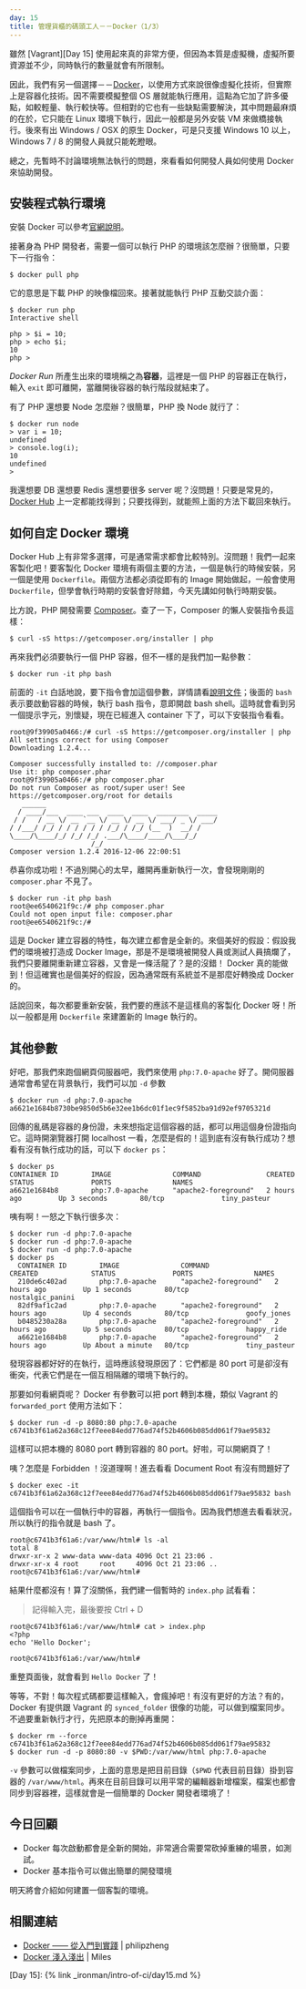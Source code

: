 ```yaml
---
day: 15
title: 管理貨櫃的碼頭工人－－Docker（1/3） 
---
```


雖然 [Vagrant][Day 15] 使用起來真的非常方便，但因為本質是虛擬機，虛擬所要資源並不少，同時執行的數量就會有所限制。

因此，我們有另一個選擇－－[Docker][]，以使用方式來說很像虛擬化技術，但實際上是容器化技術。因不需要模擬整個 OS 層就能執行應用，這點為它加了許多優點，如較輕量、執行較快等。但相對的它也有一些缺點需要解決，其中問題最麻煩的在於，它只能在 Linux 環境下執行，因此一般都是另外安裝 VM 來做橋接執行。後來有出 Windows / OSX 的原生 Docker，可是只支援 Windows 10 以上，Windows 7 / 8 的開發人員就只能乾瞪眼。

總之，先暫時不討論環境無法執行的問題，來看看如何開發人員如何使用 Docker 來協助開發。

## 安裝程式執行環境

安裝 Docker 可以參考[官網說明](https://www.docker.com/products/overview)。

接著身為 PHP 開發者，需要一個可以執行 PHP 的環境該怎麼辦？很簡單，只要下一行指令：

```
$ docker pull php
```

它的意思是下載 PHP 的映像檔回來。接著就能執行 PHP 互動交談介面：

```
$ docker run php
Interactive shell

php > $i = 10;
php > echo $i;
10
php > 
```

*Docker Run* 所產生出來的環境稱之為**容器**，這裡是一個 PHP 的容器正在執行，輸入 `exit` 即可離開，當離開後容器的執行階段就結束了。

有了 PHP 還想要 Node 怎麼辦？很簡單，PHP 換 Node 就行了：

```
$ docker run node
> var i = 10;
undefined
> console.log(i);
10
undefined
>  
```

我還想要 DB 還想要 Redis 還想要很多 server 呢？沒問題！只要是常見的，[Docker Hub][] 上一定都能找得到；只要找得到，就能照上面的方法下載回來執行。

## 如何自定 Docker 環境

Docker Hub 上有非常多選擇，可是通常需求都會比較特別。沒問題！我們一起來客製化吧！要客製化 Docker 環境有兩個主要的方法，一個是執行的時候安裝，另一個是使用 `Dockerfile`。兩個方法都必須從即有的 Image 開始做起，一般會使用 `Dockerfile`，但學會執行時期的安裝會好除錯，今天先講如何執行時期安裝。

比方說，PHP 開發需要 [Composer][]。查了一下，Composer 的懶人安裝指令長這樣：

```
$ curl -sS https://getcomposer.org/installer | php
```

再來我們必須要執行一個 PHP 容器，但不一樣的是我們加一點參數：

```
$ docker run -it php bash
```

前面的 `-it` 白話地說，要下指令會加這個參數，詳情請看[說明文件][Docker Run]；後面的 `bash` 表示要啟動容器的時候，執行 bash 指令，意即開啟 bash shell。這時就會看到另一個提示字元，別懷疑，現在已經進入 container 下了，可以下安裝指令看看。

```
root@9f39905a0466:/# curl -sS https://getcomposer.org/installer | php
All settings correct for using Composer
Downloading 1.2.4...

Composer successfully installed to: //composer.phar
Use it: php composer.phar
root@9f39905a0466:/# php composer.phar
Do not run Composer as root/super user! See https://getcomposer.org/root for details
   ______
  / ____/___  ____ ___  ____  ____  ________  _____
 / /   / __ \/ __ `__ \/ __ \/ __ \/ ___/ _ \/ ___/
/ /___/ /_/ / / / / / / /_/ / /_/ (__  )  __/ /
\____/\____/_/ /_/ /_/ .___/\____/____/\___/_/
                    /_/
Composer version 1.2.4 2016-12-06 22:00:51
```

恭喜你成功啦！不過別開心的太早，離開再重新執行一次，會發現剛剛的 `composer.phar` 不見了。

```
$ docker run -it php bash
root@ee6540621f9c:/# php composer.phar
Could not open input file: composer.phar
root@ee6540621f9c:/#
```

這是 Docker 建立容器的特性，每次建立都會是全新的。來個美好的假設：假設我們的環境被打造成 Docker Image，那是不是環境被開發人員或測試人員搞爛了，我們只要離開重新建立容器，又會是一條活龍了？是的沒錯！ Docker 真的能做到！但這確實也是個美好的假設，因為通常既有系統並不是那麼好轉換成 Docker 的。

話說回來，每次都要重新安裝，我們要的應該不是這樣鳥的客製化 Docker 呀！所以一般都是用 `Dockerfile` 來建置新的 Image 執行的。

## 其他參數

好吧，那我們來跑個網頁伺服器吧，我們來使用 `php:7.0-apache` 好了。開伺服器通常會希望在背景執行，我們可以加 `-d` 參數

```
$ docker run -d php:7.0-apache
a6621e1684b8730be9850d5b6e32ee1b6dc01f1ec9f5852ba91d92ef9705321d
```

回傳的亂碼是容器的身份證，未來想指定這個容器的話，都可以用這個身份證指向它。這時開瀏覽器打開 localhost 一看，怎麼是假的！這到底有沒有執行成功？想看有沒有執行成功的話，可以下 `docker ps`：

```
$ docker ps
CONTAINER ID        IMAGE               COMMAND                CREATED             STATUS              PORTS               NAMES
a6621e1684b8        php:7.0-apache      "apache2-foreground"   2 hours ago         Up 3 seconds        80/tcp              tiny_pasteur
```

咦有啊！一怒之下執行很多次：

```
$ docker run -d php:7.0-apache
$ docker run -d php:7.0-apache
$ docker run -d php:7.0-apache
$ docker ps 
  CONTAINER ID        IMAGE               COMMAND                CREATED             STATUS              PORTS               NAMES
  210de6c402ad        php:7.0-apache      "apache2-foreground"   2 hours ago         Up 1 seconds        80/tcp              nostalgic_panini
  82df9af1c2ad        php:7.0-apache      "apache2-foreground"   2 hours ago         Up 4 seconds        80/tcp              goofy_jones
  b0485230a28a        php:7.0-apache      "apache2-foreground"   2 hours ago         Up 5 seconds        80/tcp              happy_ride
  a6621e1684b8        php:7.0-apache      "apache2-foreground"   2 hours ago         Up About a minute   80/tcp              tiny_pasteur
```

發現容器都好好的在執行，這時應該發現原因了：它們都是 80 port 可是卻沒有衝突，代表它們是在一個互相隔離的環境下執行的。

那要如何看網頁呢？ Docker 有參數可以把 port 轉到本機，類似 Vagrant 的 `forwarded_port` 使用方法如下：

```
$ docker run -d -p 8080:80 php:7.0-apache
c6741b3f61a62a368c12f7eee84edd776ad74f52b4606b085dd061f79ae95832
```

這樣可以把本機的 8080 port 轉到容器的 80 port。好啦，可以開網頁了！

咦？怎麼是 Forbidden ！沒道理啊！進去看看 Document Root 有沒有問題好了

```
$ docker exec -it c6741b3f61a62a368c12f7eee84edd776ad74f52b4606b085dd061f79ae95832 bash
```

這個指令可以在一個執行中的容器，再執行一個指令。因為我們想進去看看狀況，所以執行的指令就是 bash 了。

```
root@c6741b3f61a6:/var/www/html# ls -al
total 8
drwxr-xr-x 2 www-data www-data 4096 Oct 21 23:06 .
drwxr-xr-x 4 root     root     4096 Oct 21 23:06 ..
root@c6741b3f61a6:/var/www/html#
```

結果什麼都沒有！算了沒關係，我們建一個暫時的 `index.php` 試看看：

> 記得輸入完，最後要按 Ctrl + D

```
root@c6741b3f61a6:/var/www/html# cat > index.php
<?php
echo 'Hello Docker';

root@c6741b3f61a6:/var/www/html#
```

重整頁面後，就會看到 `Hello Docker` 了！

等等，不對！每次程式碼都要這樣輸入，會瘋掉吧！有沒有更好的方法？有的，Docker 有提供跟 Vagrant 的 `synced_folder` 很像的功能，可以做到檔案同步。不過要重新執行才行，先把原本的刪掉再重開：

```
$ docker rm --force c6741b3f61a62a368c12f7eee84edd776ad74f52b4606b085dd061f79ae95832
$ docker run -d -p 8080:80 -v $PWD:/var/www/html php:7.0-apache
```

`-v` 參數可以做檔案同步，上面的意思是把目前目錄（`$PWD` 代表目前目錄）掛到容器的 `/var/www/html`。再來在目前目錄可以用平常的編輯器新增檔案，檔案也都會同步到容器裡，這樣就會是一個簡單的 Docker 開發者環境了！ 

## 今日回顧

* Docker 每次啟動都會是全新的開始，非常適合需要常砍掉重練的場景，如測試。
* Docker 基本指令可以做出簡單的開發環境

明天將會介紹如何建置一個客製的環境。

## 相關連結

* [Docker —— 從入門到實踐](https://www.gitbook.com/book/philipzheng/docker_practice) | philipzheng
* [Docker 淺入淺出](https://docs.google.com/presentation/d/1V-UGtg2wp8wQR-ZiHsCKRQVJwTNCSgNn52hof5T3MIU/pub?start=false) | Miles

[Docker]: https://www.docker.com/
[Docker Hub]: https://hub.docker.com/
[Docker Run]: https://docs.docker.com/engine/reference/run/
[Composer]: https://getcomposer.org/

[Day 15]: {% link _ironman/intro-of-ci/day15.md %}
